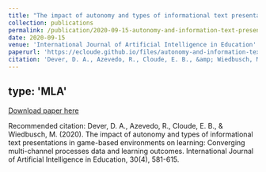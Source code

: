 ```yaml
---
title: "The impact of autonomy and types of informational text presentations in game-based environments on learning: Converging multi-channel processes data and learning outcomes."
collection: publications
permalink: /publication/2020-09-15-autonomy-and-information-text-presentation-during-game-based-learning
date: 2020-09-15
venue: 'International Journal of Artificial Intelligence in Education'
paperurl: 'https://ecloude.github.io/files/autonomy-and-information-text-presentation-during-game-based-learning.pdf'
citation: 'Dever, D. A., Azevedo, R., Cloude, E. B., &amp; Wiedbusch, M. (2020). The impact of autonomy and types of informational text presentations in game-based environments on learning: Converging multi-channel processes data and learning outcomes. International Journal of Artificial Intelligence in Education, 30(4), 581-615.'
---
```

type: 'MLA'
---
[Download paper here](https://ecloude.github.io/files/autonomy-and-information-text-presentation-during-game-based-learning.pdf)

Recommended citation: Dever, D. A., Azevedo, R., Cloude, E. B., & Wiedbusch, M. (2020). The impact of autonomy and types of informational text presentations in game-based environments on learning: Converging multi-channel processes data and learning outcomes. International Journal of Artificial Intelligence in Education, 30(4), 581-615.